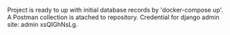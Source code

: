 Project is ready to up with initial database records by 'docker-compose up'.
A Postman collection is atached to repository.
Credential for django admin site: admin xsQIGhNsLg.
